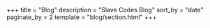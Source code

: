 +++
title = "Blog"
description = "Slave Codes Blog"
sort_by = "date"
paginate_by = 2
template = "blog/section.html"
+++